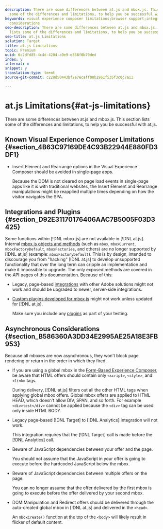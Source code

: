 ```yaml
---
description: There are some differences between at.js and mbox.js. This section lists
  some of the differences and limitations, to help you be successful with at.js.
keywords: visual experience composer limitations;browser support;integrations;plugins;asynchronous
  considerations
seo-description: There are some differences between at.js and mbox.js. This section
  lists some of the differences and limitations, to help you be successful with at.js.
seo-title: at.js Limitations
solution: Target
title: at.js Limitations
topic: Premium
uuid: 6c2dfd85-4c4d-4204-a9e9-e358f0b70ded
index: y
internal: n
snippet: y
translation-type: tm+mt
source-git-commit: c228d50443bf2e7ecaff00b2961f535f3c0c7a11

---
```



# at.js Limitations{#at-js-limitations}

There are some differences between at.js and mbox.js. This section lists some of the differences and limitations, to help you be successful with at.js.

## Known Visual Experience Composer Limitations {#section_4B63C97169DE4C93B22944E880FD3DF1}

* Insert Element and Rearrange options in the Visual Experience Composer should be avoided in single-page apps.

   Because the DOM is not cleared on page load events in single-page apps like it is with traditional websites, the Insert Element and Rearrange manipulations might be reapplied multiple times depending on how the visitor navigates the SPA.

## Integrations and Plugins {#section_D92E31170176406AAC7B5005F03D3425}

Some functions within [!DNL mbox.js] are not available in [!DNL at.js]. Internal [mbox.js objects and methods](../../../../c-target/c-visitor-profile/r-variables-profiles-parameters-methods.md#section_8C78059D15D9452F95636A5640188537) (such as `mbox`, `mboxCurrent`, `mboxFactoryDefault`, `mboxFactories`, and others) are no longer supported by [!DNL at.js] (example: `mboxFactoryDefault`). This is by design, intended to discourage you from "hacking" [!DNL at.js] to develop unsupported functionality that over the long term can cripple an implementation and make it impossible to upgrade. The only exposed methods are covered in the API pages of this documentation. Because of this:

* Legacy, page-based [integrations](../../../../c-implementing-target/c-implementing-target-for-client-side-web/c-how-atjs-works/c-target-atjs-integrations.md#concept_C100BC4F073C4B57A608B309D0157B39) with other Adobe solutions might not work and should be upgraded to newer, server-side integrations.
* [Custom plugins developed for mbox.js](../../../../c-implementing-target/c-implementing-target-for-client-side-web/t-mbox-download/c-target-atjs-implementation/c-target-atjs-plugins.md#concept_F5D4C0A4DACF41409CC42FDD93B13FAF) might not work unless updated for [!DNL at.js].

   Make sure you include any [plugins](../../../../c-implementing-target/c-implementing-target-for-client-side-web/t-mbox-download/c-target-atjs-implementation/c-target-atjs-plugins.md#concept_F5D4C0A4DACF41409CC42FDD93B13FAF) as part of your testing.

## Asynchronous Considerations {#section_B586360A3DD34E2995AE25A18E3FB953}

Because all mboxes are now asynchronous, they won't block page rendering or return in the order in which they fired.

* If you are using a global mbox in the [Form-Based Experience Composer](../../../../c-experiences/c-experiences.md#section_3643394BD424463C8768F2907DEBCC22), be aware that HTML offers should contain only `<script>`, `<style>`, and `<link>` tags.

   During delivery, [!DNL at.js] filters out all the other HTML tags when applying global mbox offers. Global mbox offers are applied to HTML HEAD, which doesn't allow DIV, SPAN, and so forth. For example `<div>test</div>` cannot be applied because the `<div>` tag can be used only inside HTML BODY.

* Legacy page-based [!DNL Target] to [!DNL Analytics] integration will not work.

   This integration requires that the [!DNL Target] call is made before the [!DNL Analytics] call.

* Beware of JavaScript dependencies between your offer and the page.

   You should not assume that the JavaScript in your offer is going to execute before the hardcoded JavaScript below the mbox.

* Beware of JavaScript dependencies between multiple offers on the page.

   You can no longer assume that the offer delivered by the first mbox is going to execute before the offer delivered by your second mbox.

* DOM Manipulation and Redirect offers should be delivered through the auto-created global mbox in [!DNL at.js] and delivered in the `<head>`.

   An `mboxCreate()` function at the top of the `<body>` will likely result in flicker of default content.

